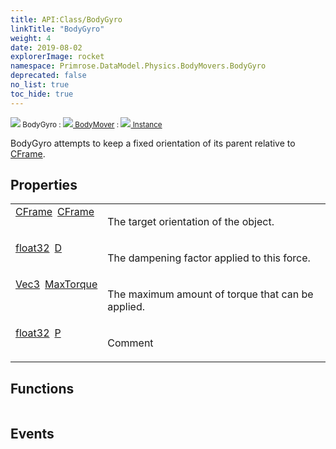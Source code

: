 ```yaml
---
title: API:Class/BodyGyro
linkTitle: "BodyGyro"
weight: 4
date: 2019-08-02
explorerImage: rocket
namespace: Primrose.DataModel.Physics.BodyMovers.BodyGyro
deprecated: false
no_list: true
toc_hide: true
---
```

<small class="inheritance">
<span class="" href="/docs/api-reference/Class/BodyGyro"><img src="/icons/silk/rocket.png"/>&nbsp;BodyGyro</span>&nbsp;:&nbsp;<a class="" href="/docs/api-reference/Class/BodyMover"><img src="/icons/silk/rocket.png"/>&nbsp;BodyMover</a>&nbsp;:&nbsp;<a class="" href="/docs/api-reference/Class/Instance"><img src="/icons/silk/default.png"/>&nbsp;Instance</a></small>
<p class="summary">

BodyGyro attempts to keep a fixed orientation of its parent relative to <a href="/docs/api-reference/Class/BodyGyro/CFrame" >CFrame</a>.

</p>
 
## Properties
 
<table class="studiohide">
<tbody>
<tr class="function-row ">
<td style="vertical-align:top;white-space:normal;">
<div>
<a class="type" href="/docs/api-reference/DataType/CFrame">CFrame</a><span class="method-body" style="text-indent: -2em; padding-left: 0.5em"><a class="name" href="CFrame">CFrame</a></span></td>
<td style="vertical-align:top;white-space:normal;">
<p>
The target orientation of the object.
</p></td>
</tr>

<tr class="function-row ">
<td style="vertical-align:top;white-space:normal;">
<div>
<a class="type" href="/docs/api-reference/System/Primitives#single">float32</a><span class="method-body" style="text-indent: -2em; padding-left: 0.5em"><a class="name" href="D">D</a></span></td>
<td style="vertical-align:top;white-space:normal;">
<p>
The dampening factor applied to this force.
</p></td>
</tr>

<tr class="function-row ">
<td style="vertical-align:top;white-space:normal;">
<div>
<a class="type" href="/docs/api-reference/DataType/Vec3">Vec3</a><span class="method-body" style="text-indent: -2em; padding-left: 0.5em"><a class="name" href="MaxTorque">MaxTorque</a></span></td>
<td style="vertical-align:top;white-space:normal;">
<p>
The maximum amount of torque that can be applied.
</p></td>
</tr>

<tr class="function-row ">
<td style="vertical-align:top;white-space:normal;">
<div>
<a class="type" href="/docs/api-reference/System/Primitives#single">float32</a><span class="method-body" style="text-indent: -2em; padding-left: 0.5em"><a class="name" href="P">P</a></span></td>
<td style="vertical-align:top;white-space:normal;">
<p>
Comment
</p></td>
</tr>

</tbody>
</table>
 
## Functions
 
<table class="studiohide">
<tbody>
</tbody>
</table>
 
## Events
 
<table class="studiohide">
<tbody>
</tbody>
</table>
<b>
</b>
<div class="inheritors">
<ul class="root">
</ul>
</div>
